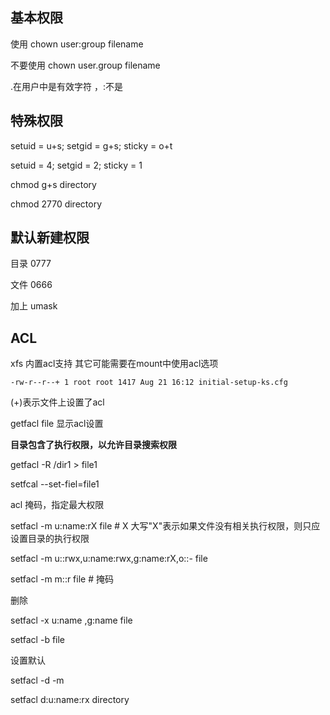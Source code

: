 ## 基本权限

使用 chown user:group filename

不要使用 chown user.group filename

.在用户中是有效字符 ，:不是

## 特殊权限

setuid = u+s; setgid = g+s; sticky = o+t

setuid = 4;     setgid = 2;      sticky = 1

chmod  g+s directory

chmod  2770 directory

## 默认新建权限

目录 0777

文件 0666

加上 umask

## ACL

xfs 内置acl支持 其它可能需要在mount中使用acl选项

`-rw-r--r--+ 1 root root 1417 Aug 21 16:12 initial-setup-ks.cfg`

(+)表示文件上设置了acl

getfacl file 显示acl设置

__目录包含了执行权限，以允许目录搜索权限__

getfacl -R /dir1 > file1

setfcal --set-fiel=file1

acl 掩码，指定最大权限

setfacl -m u:name:rX file  # X 大写"X"表示如果文件没有相关执行权限，则只应设置目录的执行权限

setfacl -m u::rwx,u:name:rwx,g:name:rX,o::- file

setfacl -m m::r file # 掩码

删除

setfacl -x u:name ,g:name file

setfacl -b file

设置默认

setfacl -d -m

setfacl d:u:name:rx directory